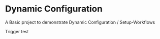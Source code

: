# Dynamic Configuration

A Basic project to demonstrate Dynamic Configuration / Setup-Workflows

Trigger test
